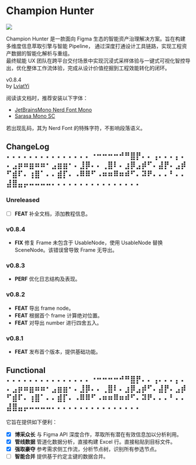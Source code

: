 # Champion Hunter

![](https://img.shields.io/badge/SupportBy-LviatStudio-blue?style=flat)

Champion Hunter 是一款面向 Figma 生态的智能资产治理解决方案。旨在构建多维度信息萃取引擎与智能 Pipeline，
通过深度打通设计工具链路，实现工程资产数据的智能化解析与重组。  
最终赋能 UX 团队在跨平台交付场景中实现沉浸式采样体验与一键式可视化智控导出，优化整体工作流体验，完成从设计价值挖掘到工程效能转化的闭环。

v0.8.4  
by [LviatYi](mailto:LviatYi@foxmail.com)

阅读该文档时，推荐安装以下字体：

- [JetBrainsMono Nerd Font Mono][JetbrainsMonoNerdFont]
- [Sarasa Mono SC][SarasaMonoSC]

若出现乱码，其为 Nerd Font 的特殊字符，不影响段落语义。

## ChangeLog ⠄⠄⠄⠄⠄⠄⠄⠄⠄⠄⠄⠄⠄⠄⠄⠐⠒⠒⠒⠒⠚⠛⣿⡟⠄⠄⢠⠄⠄⠄⡄⠄⠄⣠⡶⠶⣶⠶⠶⠂⣠⣶⣶⠂⠄⣸⡿⠄⠄⢀⣿⠇⠄⣰⡿⣠⡾⠋⠄⣼⡟⠄⣠⡾⠋⣾⠏⠄⢰⣿⠁⠄⠄⣾⡏⠄⠠⠿⠿⠋⠠⠶⠶⠿⠶⠾⠋⠄⠽⠟⠄⠄⠄⠃⠄⠄⣼⣿⣤⡤⠤⠤⠤⠤⠄⠄⠄⠄⠄⠄⠄⠄⠄⠄⠄⠄⠄⠄⠄⠄

### Unreleased

- [ ] **FEAT** 补全文档，添加教程信息。

### v0.8.4

- **FIX** 修复 Frame 未包含于 UsableNode，使用 UsableNode 替换 SceneNode。该错误曾导致 Frame 无导出。

### v0.8.3

- **PERF** 优化日志结构及表现。

### v0.8.2

- **FEAT** 导出 frame node。
- **FEAT** 根据首个 frame 计算绝对位置。
- **FEAT** 对导出 number 进行四舍五入。

### v0.8.1

- **FEAT** 发布首个版本，提供基础功能。

## Functional ⠄⠄⠄⠄⠄⠄⠄⠄⠄⠄⠄⠄⠄⠄⠄⠐⠒⠒⠒⠒⠚⠛⣿⡟⠄⠄⢠⠄⠄⠄⡄⠄⠄⣠⡶⠶⣶⠶⠶⠂⣠⣶⣶⠂⠄⣸⡿⠄⠄⢀⣿⠇⠄⣰⡿⣠⡾⠋⠄⣼⡟⠄⣠⡾⠋⣾⠏⠄⢰⣿⠁⠄⠄⣾⡏⠄⠠⠿⠿⠋⠠⠶⠶⠿⠶⠾⠋⠄⠽⠟⠄⠄⠄⠃⠄⠄⣼⣿⣤⡤⠤⠤⠤⠤⠄⠄⠄⠄⠄⠄⠄⠄⠄⠄⠄⠄⠄⠄⠄⠄

它旨在提供如下便利：

- [x] **博采众长** 与 Figma API 深度合作，萃取所有潜在有效信息加以分析利用。
- [x] **管线数据** 管道化数据分析，直接构建 Excel 行。直接粘贴到目标文件。
- [x] **强取豪夺** 参考需求侧工作流，分析节点树，识别所有参选节点。
- [ ] **智能合并** 提供基于约定主键的数据合并。

[JetbrainsMonoNerdFont]:https://github.com/ryanoasis/nerd-fonts/releases/download/v3.0.2/JetBrainsMono.zip@fallbackFont

[SarasaMonoSC]:https://github.com/be5invis/Sarasa-Gothic/releases/download/v0.41.6/sarasa-gothic-ttf-0.41.6.7z
